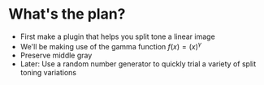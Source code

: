# What's the plan?

* First make a plugin that helps you split tone a linear image
* We'll be making use of the gamma function $f(x) = (x)^\gamma$
* Preserve middle gray
* Later: Use a random number generator to quickly trial a variety of split toning variations